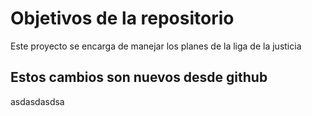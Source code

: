 # Objetivos de la repositorio

Este proyecto se encarga de manejar los planes de la liga de la justicia


## Estos cambios son nuevos desde github
asdasdasdsa
